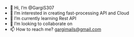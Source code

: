 - 👋 Hi, I’m @GargiS307
- 👀 I’m interested in creating fast-processing API and Cloud 
- 🌱 I’m currently learning Rest API
- 💞️ I’m looking to collaborate on 
- 📫 How to reach me? gargimails@gmail.com 

<!---
GargiS307/GargiS307 is a ✨ special ✨ repository because its `README.md` (this file) appears on your GitHub profile.
You can click the Preview link to take a look at your changes.
--->
